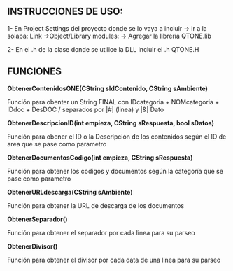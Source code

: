 ## INSTRUCCIONES DE USO:

1- En Project Settings del proyecto donde se lo vaya a incluir -> ir a la solapa: Link ->Object/Library modules: -> Agregar la librería QTONE.lib

2- En el .h de la clase donde se utilice la DLL incluir el .h QTONE.H

## FUNCIONES

**ObtenerContenidosONE(CString sIdContenido, CString sAmbiente)** 

Función para obenter un String FINAL con IDcategoria + NOMcategoria + IDdoc + DesDOC / separados por |#| (linea) y |&| Dato

**ObtenerDescripcionID(int empieza, CString sRespuesta, bool sDatos)** 

Función para obener el ID o la Descripción de los contenidos según el ID de area que se pase como parametro

**ObtenerDocumentosCodigo(int empieza, CString sRespuesta)** 

Función para obtener los codigos y documentos según la categoría que se pase como parametro

**ObtenerURLdescarga(CString sAmbiente)** 

Función para obtener la URL de descarga de los documentos

**ObtenerSeparador()** 

Función para obtener el separador por cada linea para su parseo

**ObtenerDivisor()** 

Función para obtener el divisor por cada data de una linea para su parseo

